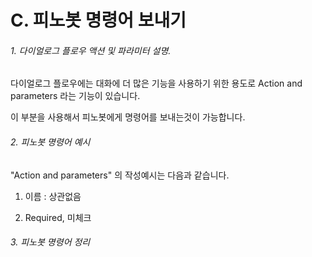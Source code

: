# C. 피노봇 명령어 보내기 



###### 1. 다이얼로그 플로우 액션 및 파라미터 설명.

다이얼로그 플로우에는 대화에 더 많은 기능을 사용하기 위한 용도로 Action and parameters 라는 기능이 있습니다. 

이 부분을 사용해서 피노봇에게 명령어를 보내는것이 가능합니다. 

###### 2. 피노봇 명령어 예시 

"Action and parameters" 의 작성예시는 다음과 같습니다. 

1. 이름 : 상관없음 

2. Required, 미체크 





###### 3. 피노봇 명령어 정리





